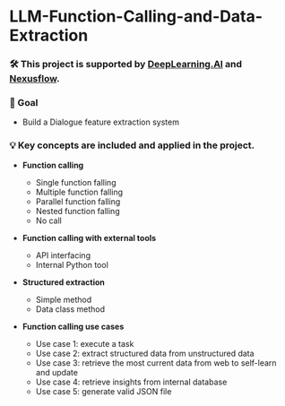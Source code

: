 # LLM-Function-Calling-and-Data-Extraction

### 🛠️ This project is supported by [DeepLearning.AI](https://www.deeplearning.ai/) and [Nexusflow](https://nexusflow.ai/).

### 🎯 Goal
- Build a Dialogue feature extraction system

### 💡 Key concepts are included and applied in the project.

- **Function calling**
  - Single function falling
  - Multiple function falling
  - Parallel function falling
  - Nested function falling
  - No call

- **Function calling with external tools**
  - API interfacing
  - Internal Python tool

- **Structured extraction**
  - Simple method
  - Data class method

- **Function calling use cases**
  - Use case 1: execute a task
  - Use case 2: extract structured data from unstructured data
  - Use case 3: retrieve the most current data from web to self-learn and update
  - Use case 4: retrieve insights from internal database
  - Use case 5: generate valid JSON file
